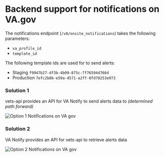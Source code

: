 # Backend support for notifications on VA.gov

The notifications endpoint (`/v0/onsite_notifications`) takes the following parameters:
- `va_profile_id`
- `template_id`

The following template ids are used for to send alerts:
- Staging    `f9947b27-df3b-4b09-875c-7f76594d766d`
- Production `7efc2b8b-e59a-4571-a2ff-0fd70253e973`


### Solution 1
vets-api provides an API for VA Notify to send alerts data to _(determined path forward)_

![Option 1  Notifications on VA gov](https://user-images.githubusercontent.com/45603961/137404176-787d59e6-bb3c-4198-83a9-58bf4a68f48e.png)


### Solution 2
VA Notify provides an API for vets-api to retrieve alerts data

![Option 2  Notifications on VA gov](https://user-images.githubusercontent.com/45603961/137404231-fe123831-d74f-43bf-a198-da5e7142d02f.png)
